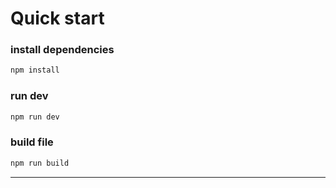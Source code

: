 # Quick start
### install dependencies
```bash
npm install
```
### run dev
```bash
npm run dev
```

### build file
```bash
npm run build
```

---